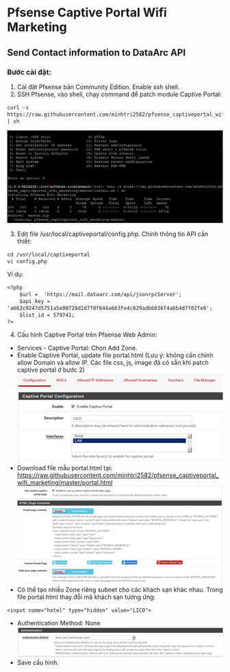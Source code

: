 # Pfsense Captive Portal Wifi Marketing

## Send Contact information to DataArc API

### Bước cài đặt:
1. Cài đặt Pfsense bản Community Edition. Enable ssh shell. 
2. SSH Pfsense, vào shell, chạy command để patch module Captive Portal:
```
curl -s https://raw.githubusercontent.com/minhtri2582/pfsense_captiveportal_wifi_marketing/master/install.sh | sh
```
![alt text](https://raw.githubusercontent.com/minhtri2582/pfsense_captiveportal_wifi_marketing/master/install.png)

3. Edit file /usr/local/captiveportal/config.php. Chỉnh thông tin API cần thiết:
```
cd /usr/local/captiveportal
vi config.php
```
Ví dụ:
```
<?php
    $url =  'https://mail.dataarc.com/api/jsonrpcServer';
    $api_key = 'a662c9247d5751a5e00728d2d7f0f844a663fe4c829adb6036f4a6b4d7f02fe0';
    $list_id = 579741;
?>
```
4. Cấu hình Captive Portal trên Pfsense Web Admin: 
- Services - Captive Portal: Chọn Add Zone.
- Enable Captive Portal, update file portal.html (Lưu ý: không cần chỉnh allow Domain và allow IP. Các file css, js, image đã có sẵn khi patch captive portal ở bước 2)
![alt text](https://raw.githubusercontent.com/minhtri2582/pfsense_captiveportal_wifi_marketing/master/1_enable_captive.png)
- Download file mẫu portal.html tại: https://raw.githubusercontent.com/minhtri2582/pfsense_captiveportal_wifi_marketing/master/portal.html
![alt text](https://raw.githubusercontent.com/minhtri2582/pfsense_captiveportal_wifi_marketing/master/2_Login_upload.png)
- Có thể tạo nhiều Zone riêng subnet cho các khách sạn khác nhau. Trong file portal.html thay đỗi mã khách sạn tương ứng:
```
<input name="hotel" type="hidden" value="LICO">
```
- Authentication Method: None
![alt text](https://raw.githubusercontent.com/minhtri2582/pfsense_captiveportal_wifi_marketing/master/3_Authentication_method.png)
- Save cấu hình.